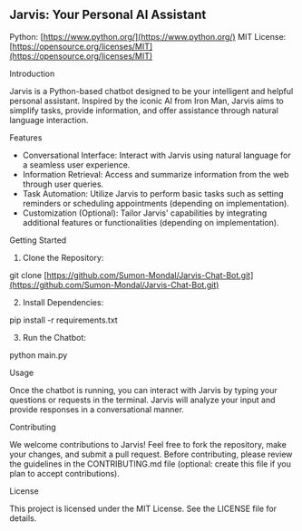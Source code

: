 <h2>Jarvis: Your Personal AI Assistant</h2>

Python: [https://www.python.org/](https://www.python.org/)  MIT License: [https://opensource.org/licenses/MIT](https://opensource.org/licenses/MIT)

Introduction

Jarvis is a Python-based chatbot designed to be your intelligent and helpful personal assistant. Inspired by the iconic AI from Iron Man, Jarvis aims to simplify tasks, provide information, and offer assistance through natural language interaction.

Features

* Conversational Interface: Interact with Jarvis using natural language for a seamless user experience.
* Information Retrieval: Access and summarize information from the web through user queries.
* Task Automation: Utilize Jarvis to perform basic tasks such as setting reminders or scheduling appointments (depending on implementation).
* Customization (Optional): Tailor Jarvis' capabilities by integrating additional features or functionalities (depending on implementation).

Getting Started

1. Clone the Repository:


git clone [https://github.com/Sumon-Mondal/Jarvis-Chat-Bot.git](https://github.com/Sumon-Mondal/Jarvis-Chat-Bot.git)


2. Install Dependencies:


pip install -r requirements.txt


3. Run the Chatbot:


python main.py


Usage

Once the chatbot is running, you can interact with Jarvis by typing your questions or requests in the terminal. Jarvis will analyze your input and provide responses in a conversational manner.

Contributing

We welcome contributions to Jarvis! Feel free to fork the repository, make your changes, and submit a pull request. Before contributing, please review the guidelines in the CONTRIBUTING.md file (optional: create this file if you plan to accept contributions).

License

This project is licensed under the MIT License.  See the LICENSE file for details.
